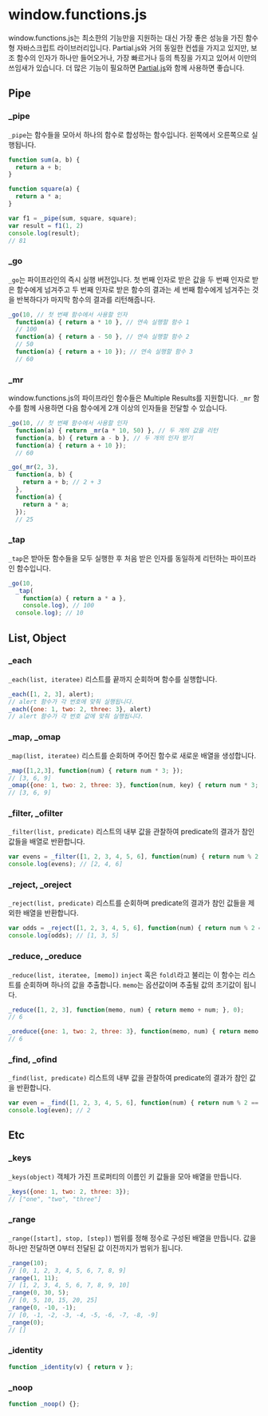 # window.functions.js
window.functions.js는 최소한의 기능만을 지원하는 대신 가장 좋은 성능을 가진 함수형 자바스크립트 라이브러리입니다. Partial.js와 거의 동일한 컨셉을 가지고 있지만, 보조 함수의 인자가 하나만 들어오거나, 가장 빠르거나 등의 특징을 가지고 있어서 이만의 쓰임새가 있습니다. 더 많은 기능이 필요하면 [Partial.js](https://marpple.github.io/partial.js/)와 함께 사용하면 좋습니다.

## Pipe

### _pipe

`_pipe`는 함수들을 모아서 하나의 함수로 합성하는 함수입니다. 왼쪽에서 오른쪽으로 실행됩니다.

```javascript
function sum(a, b) {
  return a + b;
}

function square(a) {
  return a * a;
}

var f1 = _pipe(sum, square, square);
var result = f1(1, 2)
console.log(result);
// 81
```

### _go

`_go`는 파이프라인의 즉시 실행 버전입니다. 첫 번째 인자로 받은 값을 두 번째 인자로 받은 함수에게 넘겨주고 두 번째 인자로 받은 함수의 결과는 세 번째 함수에게 넘겨주는 것을 반복하다가 마지막 함수의 결과를 리턴해줍니다.

```javascript
_go(10, // 첫 번째 함수에서 사용할 인자
  function(a) { return a * 10 }, // 연속 실행할 함수 1
  // 100
  function(a) { return a - 50 }, // 연속 실행할 함수 2
  // 50
  function(a) { return a + 10 }); // 연속 실행할 함수 3
  // 60
```

### _mr

window.functions.js의 파이프라인 함수들은 Multiple Results를 지원합니다. `_mr` 함수를 함께 사용하면 다음 함수에게 2개 이상의 인자들을 전달할 수 있습니다.

```javascript
_go(10, // 첫 번째 함수에서 사용할 인자
  function(a) { return _mr(a * 10, 50) }, // 두 개의 값을 리턴
  function(a, b) { return a - b }, // 두 개의 인자 받기
  function(a) { return a + 10 });
  // 60

_go(_mr(2, 3),
  function(a, b) {
    return a + b; // 2 + 3
  },
  function(a) {
    return a * a;
  });
  // 25
```

### _tap

`_tap`은 받아둔 함수들을 모두 실행한 후 처음 받은 인자를 동일하게 리턴하는 파이프라인 함수입니다.

```javascript
_go(10,
  _tap(
    function(a) { return a * a },
    console.log), // 100
  console.log); // 10
```

## List, Object

### _each
`_each(list, iteratee)` 리스트를 끝까지 순회하며 함수를 실행합니다.
```javascript
_each([1, 2, 3], alert);
// alert 함수가 각 번호에 맞춰 실행됩니다.
_each({one: 1, two: 2, three: 3}, alert)
// alert 함수가 각 번호 값에 맞춰 실행됩니다.
```

### _map, _omap
`_map(list, iteratee)` 리스트를 순회하며 주어진 함수로 새로운 배열을 생성합니다.
```javascript
_map([1,2,3], function(num) { return num * 3; });
// [3, 6, 9]
_omap({one: 1, two: 2, three: 3}, function(num, key) { return num * 3; });
// [3, 6, 9]
```

### _filter, _ofilter
`_filter(list, predicate)` 리스트의 내부 값을 관찰하여 predicate의 결과가 참인 값들을 배열로 반환합니다.
```javascript
var evens = _filter([1, 2, 3, 4, 5, 6], function(num) { return num % 2 == 0; });
console.log(evens); // [2, 4, 6]
```

### _reject, _oreject
`_reject(list, predicate)` 리스트를 순회하며 predicate의 결과가 참인 값들을 제외한 배열을 반환합니다.
```javascript
var odds = _reject([1, 2, 3, 4, 5, 6], function(num) { return num % 2 == 0; });
console.log(odds); // [1, 3, 5]
```

### _reduce, _oreduce
`_reduce(list, iteratee, [memo])` `inject` 혹은 `foldl`라고 불리는 이 함수는 리스트를 순회하며 하나의 값을 추출합니다. `memo`는 옵션값이며 추출될 값의 초기값이 됩니다.
```javascript
_reduce([1, 2, 3], function(memo, num) { return memo + num; }, 0);
// 6

_oreduce({one: 1, two: 2, three: 3}, function(memo, num) { return memo + num; }, 0);
// 6
```

### _find, _ofind
`_find(list, predicate)` 리스트의 내부 값을 관찰하여 predicate의 결과가 참인 값을 반환합니다.
```javascript
var even = _find([1, 2, 3, 4, 5, 6], function(num) { return num % 2 == 0; });
console.log(even); // 2
```

## Etc

### _keys
`_keys(object)` 객체가 가진 프로퍼티의 이름인 키 값들을 모아 배열을 만듭니다.
```javascript
_keys({one: 1, two: 2, three: 3});
// ["one", "two", "three"]
```

### _range
`_range([start], stop, [step])` 범위를 정해 정수로 구성된 배열을 만듭니다. 값을 하나만 전달하면 0부터 전달된 값 이전까지가 범위가 됩니다.
```javascript
_range(10);
// [0, 1, 2, 3, 4, 5, 6, 7, 8, 9]
_range(1, 11);
// [1, 2, 3, 4, 5, 6, 7, 8, 9, 10]
_range(0, 30, 5);
// [0, 5, 10, 15, 20, 25]
_range(0, -10, -1);
// [0, -1, -2, -3, -4, -5, -6, -7, -8, -9]
_range(0);
// []
```

### _identity
```javascript
function _identity(v) { return v };
```

### _noop
```javascript
function _noop() {};
```
